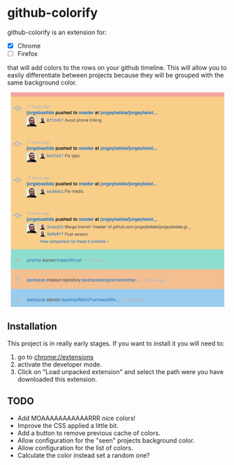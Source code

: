 github-colorify
===============

github-colorify is an extension for:

- [x] Chrome
- [ ] Firefox

that will add colors to the rows on your github timeline. This will allow you
to easily differentiate between projects because they will be grouped with the
same background color.

![example](example.png)

Installation
------------

This project is in really early stages. If you want to install it you will need
to:

1. go to [chrome://extensions](chrome://extensions)
2. activate the developer mode.
3. Click on "Load unpacked extension" and select the path were you have
   downloaded this extension.

TODO
----
- Add MOAAAAAAAAAAARRR nice colors!
- Improve the CSS applied a little bit.
- Add a button to remove previous cache of colors.
- Allow configuration for the "seen" projects background color.
- Allow configuration for the list of colors.
- Calculate the color instead set a random one?
